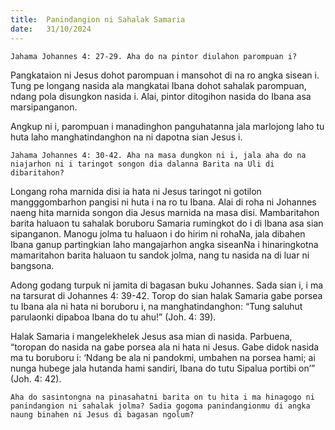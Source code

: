 ```yaml
---
title:  Panindangion ni Sahalak Samaria
date:   31/10/2024
---
```


`Jahama Johannes 4: 27-29. Aha do na pintor diulahon parompuan i?`

Pangkataion ni Jesus dohot parompuan i mansohot di na ro angka sisean i. Tung pe longang nasida ala mangkatai Ibana dohot sahalak parompuan, ndang pola disungkon nasida i. Alai, pintor ditogihon nasida do Ibana asa marsipanganon.

Angkup ni i, parompuan i manadinghon panguhatanna jala marlojong laho tu huta laho manghatindanghon na ni dapotna sian Jesus i.

`Jahama Johannes 4: 30-42. Aha na masa dungkon ni i, jala aha do na niajarhon ni i taringot songon dia dalanna Barita na Uli di dibaritahon?`

Longang roha marnida disi ia hata ni Jesus taringot ni gotilon mangggombarhon pangisi ni huta i na ro tu Ibana. Alai di roha ni Johannes naeng hita marnida songon dia Jesus marnida na masa disi. Mambaritahon barita haluaon tu sahalak boruboru Samaria rumingkot do i di Ibana asa sian sipanganon. Manogu jolma tu haluaon i do hirim ni rohaNa, jala dibahen Ibana ganup partingkian laho mangajarhon angka siseanNa i hinaringkotna mamaritahon barita haluaon tu sandok jolma, nang tu nasida na di luar ni bangsona.

Adong godang turpuk ni jamita di bagasan buku Johannes. Sada sian i, i ma na tarsurat di Johannes 4: 39-42. Torop do sian halak Samaria gabe porsea tu Ibana ala ni hata ni boruboru i, na manghatindanghon: “Tung saluhut parulaonki dipaboa Ibana do tu ahu!” (Joh. 4: 39).

Halak Samaria i mangelekhelek Jesus asa mian di nasida. Parbuena, “toropan do nasida na gabe porsea ala ni hata ni Jesus. Gabe didok nasida ma tu boruboru i: ‘Ndang be ala ni pandokmi, umbahen na porsea hami; ai nunga hubege jala hutanda hami sandiri, Ibana do tutu Sipalua portibi on’” (Joh. 4: 42).

`Aha do sasintongna na pinasahatni barita on tu hita i ma hinagogo ni panindangion ni sahalak jolma? Sadia gogoma panindangionmu di angka naung binahen ni Jesus di bagasan ngolum?`
